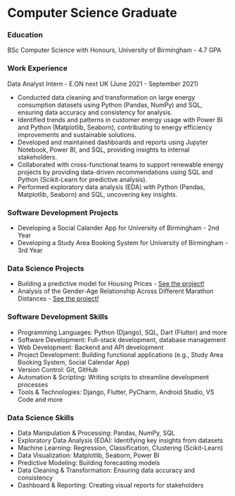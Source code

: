 # Computer Science Graduate

### Education
BSc Computer Science with Honours, University of Birmingham - 4.7 GPA

### Work Experience
Data Analyst Intern - E.ON next UK (June 2021 - September 2021)
- Conducted data cleaning and transformation on large energy consumption datasets using Python (Pandas, NumPy) and SQL, ensuring data accuracy and consistency for analysis.
- Identified trends and patterns in customer energy usage with Power BI and Python (Matplotlib, Seaborn), contributing to energy efficiency improvements and sustainable solutions.
- Developed and maintained dashboards and reports using Jupyter Notebook, Power BI, and SQL, providing insights to internal stakeholders.
- Collaborated with cross-functional teams to support renewable energy projects by providing data-driven recommendations using SQL and Python (Scikit-Learn for predictive analysis).
- Performed exploratory data analysis (EDA) with Python (Pandas, Matplotlib, Seaborn) and SQL, uncovering key insights.

### Software Development Projects
- Developing a Social Calander App for University of Birmingham - 2nd Year
- Developing a Study Area Booking System for University of Birmingham - 3rd Year

### Data Science Projects
- Building a predictive model for Housing Prices - [See the project!](https://github.com/hadibeitlefteh/portfolio/tree/9778a5d57a350582a309abf686035db88b0aacf6/House%20Price%20Prediction)
- Analysis of the Gender-Age Relationship Across Different Marathon Distances - [See the project!](https://github.com/hadibeitlefteh/portfolio/tree/9778a5d57a350582a309abf686035db88b0aacf6/Analysis%20of%20the%20Gender-Age%20Relationship%20Across%20Different%20Marathon%20Distances)

### Software Development Skills
- Programming Languages: Python (Django), SQL, Dart (Flutter) and more
- Software Development: Full-stack development, database management
- Web Development: Backend and API development
- Project Development: Building functional applications (e.g., Study Area Booking System, Social Calendar App)
- Version Control: Git, GitHub
- Automation & Scripting: Writing scripts to streamline development processes
- Tools & Technologies: Django, Flutter, PyCharm, Android Studio, VS Code and more

### Data Science Skills
- Data Manipulation & Processing: Pandas, NumPy, SQL
- Exploratory Data Analysis (EDA): Identifying key insights from datasets
- Machine Learning: Regression, Classification, Clustering (Scikit-Learn)
- Data Visualization: Matplotlib, Seaborn, Power BI
- Predictive Modeling: Building forecasting models
- Data Cleaning & Transformation: Ensuring data accuracy and consistency
- Dashboard & Reporting: Creating visual reports for stakeholders



